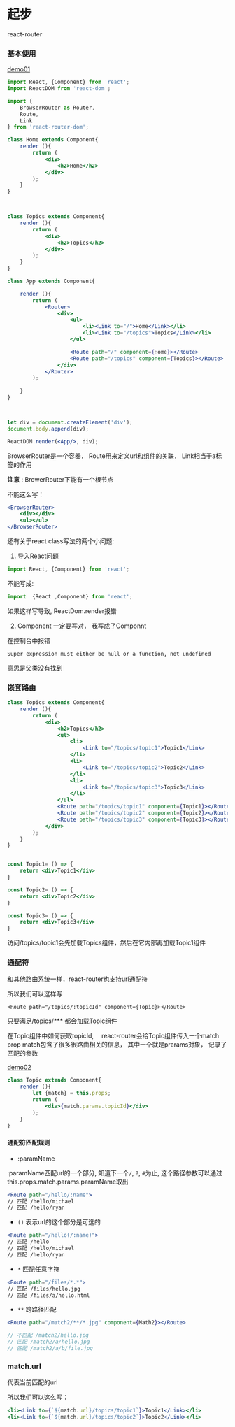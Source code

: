 # 起步

react-router



### 基本使用

[demo01](./code/build/demo01)

```jsx
import React, {Component} from 'react';
import ReactDOM from 'react-dom';

import {
    BrowserRouter as Router,
    Route,
    Link
} from 'react-router-dom';

class Home extends Component{
    render (){
        return (
            <div>
                <h2>Home</h2>
            </div>
        );
    }
}



class Topics extends Component{
    render (){
        return (
            <div>
                <h2>Topics</h2>
            </div>
        );
    }
}

class App extends Component{

    render (){
        return (
            <Router>
                <div>
                    <ul>
                        <li><Link to="/">Home</Link></li>
                        <li><Link to="/topics">Topics</Link></li>
                    </ul>

                    <Route path="/" component={Home}></Route>
                    <Route path="/topics" component={Topics}></Route>
                </div>
            </Router>
        );
        
    }
}



let div = document.createElement('div');
document.body.append(div);

ReactDOM.render(<App/>, div);
```

BrowserRouter是一个容器， Route用来定义url和组件的关联， Link相当于a标签的作用

**注意** : BrowerRouter下能有一个根节点

不能这么写：

```jsx
<BrowserRouter>
    <div></div>
    <ul></ul>
</BrowserRouter>
```


还有关于react class写法的两个小问题:

1. 导入React问题

```js
import React, {Component} from 'react';
```

不能写成:

```js
import  {React ,Component} from 'react';
```

如果这样写导致, ReactDom.render报错

2. Component 一定要写对， 我写成了Componnt

在控制台中报错

```
Super expression must either be null or a function, not undefined
```

意思是父类没有找到




### 嵌套路由

```jsx
class Topics extends Component{
    render (){
        return (
            <div>
                <h2>Topics</h2>
                <ul>
                    <li>
                        <Link to="/topics/topic1">Topic1</Link>
                    </li>
                    <li>
                        <Link to="/topics/topic2">Topic2</Link>
                    </li>
                    <li>
                        <Link to="/topics/topic3">Topic3</Link>
                    </li>
                </ul>
                <Route path="/topics/topic1" component={Topic1}></Route>
                <Route path="/topics/topic2" component={Topic2}></Route>
                <Route path="/topics/topic3" component={Topic3}></Route>
            </div>
        );
    }
}


const Topic1= () => {
    return <div>Topic1</div>
}

const Topic2= () => {
    return <div>Topic2</div>
}

const Topic3= () => {
    return <div>Topic3</div>
}
```

访问/topics/topic1会先加载Topics组件，然后在它内部再加载Topic1组件

### 通配符

和其他路由系统一样，react-router也支持url通配符

所以我们可以这样写

```
<Route path="/topics/:topicId" component={Topic}></Route>
```

只要满足/topics/*** 都会加载Topic组件

在Topic组件中如何获取topicId, 　react-router会给Topic组件传入一个match prop
match包含了很多很路由相关的信息， 其中一个就是prarams对象， 记录了匹配的参数


[demo02](./code/build/demo02)

```jsx
class Topic extends Component{
    render (){
        let {match} = this.props;
        return (
            <div>{match.params.topicId}</div>
        );
    }
}
```

#### 通配符匹配规则

- :paramName

:paramName匹配url的一个部分, 知道下一个`/`, `?`, `#`为止, 这个路径参数可以通过this.props.match.params.paramName取出

```jsx
<Route path="/hello/:name">
// 匹配 /hello/michael
// 匹配 /hello/ryan
```

- `()` 表示url的这个部分是可选的

```jsx
<Route path="/hello(/:name)">
// 匹配 /hello
// 匹配 /hello/michael
// 匹配 /hello/ryan
```

- `*` 匹配任意字符

```jsx
<Route path="/files/*.*">
// 匹配 /files/hello.jpg
// 匹配 /files/a/hello.html
```

- `**` 跨路径匹配

```jsx
<Route path="/match2/**/*.jpg" component={Math2}></Route>

// 不匹配 /match2/hello.jpg 
// 匹配 /match2/a/hello.jpg
// 匹配 /match2/a/b/file.jpg
```


###  match.url

代表当前匹配的url

所以我们可以这么写：

```jsx
<li><Link to={`${match.url}/topics/topic1`}>Topic1</Link></li>
<li><Link to={`${match.url}/topics/topic2`}>Topic2</Link></li>
```









